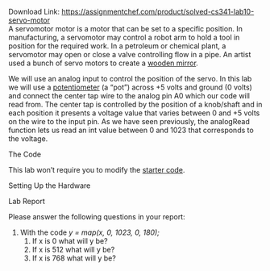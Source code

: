 Download Link: https://assignmentchef.com/product/solved-cs341-lab10-servo-motor
<br>
A servomotor motor is a motor that can be set to a specific position. In manufacturing, a servomotor may control a robot arm to hold a tool in position for the required work. In a petroleum or chemical plant, a servomotor may open or close a valve controlling flow in a pipe. An artist used a bunch of servo motors to create a <a href="https://www.youtube.com/watch?v=BZysu9QcceM">wooden mirror</a>.

We will use an analog input to control the position of the servo. In this lab we will use a <a href="https://en.wikipedia.org/wiki/Potentiometer">potentiometer</a> (a “pot”) across +5 volts and ground (0 volts) and connect the center tap wire to the analog pin A0 which our code will read from. The center tap is controlled by the position of a knob/shaft and in each position it presents a voltage value that varies between 0 and +5 volts on the wire to the input pin. As we have seen previously, the analogRead function lets us read an int value between 0 and 1023 that corresponds to the voltage.




The Code

This lab won’t require you to modify the <a href="https://github.com/jack17davis/cs341">starter code</a>.







Setting Up the Hardware

Lab Report

Please answer the following questions in your report:

<ol>

 <li>With the code <em>y = map(x, 0, 1023, 0, 180);</em>

  <ol>

   <li>If x is 0 what will y be?</li>

   <li>If x is 512 what will y be?</li>

   <li>If x is 768 what will y be?</li>

  </ol></li>

</ol>
